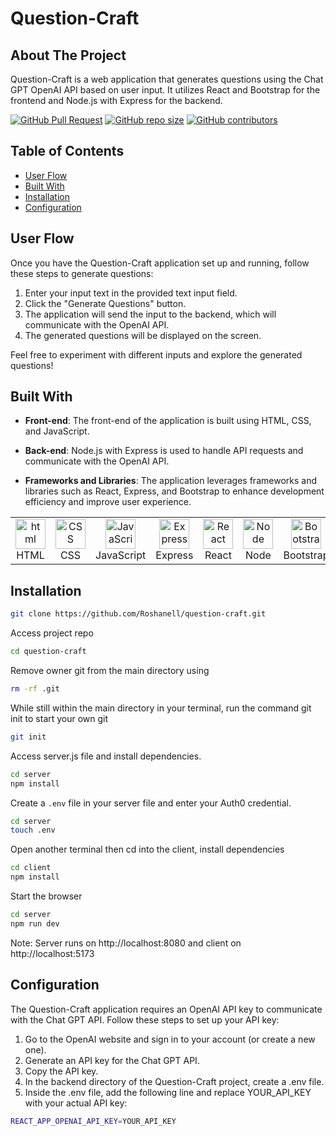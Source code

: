 #  Question-Craft

## About The Project

Question-Craft is a web application that generates questions using the Chat GPT OpenAI API based on user input. It utilizes React and Bootstrap for the frontend and Node.js with Express for the backend.

[![GitHub Pull Request](https://img.shields.io/github/issues-pr-closed/Roshanell/question-craft)](https://github.com/Roshanell/question-craft/pulls)
[![GitHub repo size](https://img.shields.io/github/repo-size/Roshanell/question-craft)](https://github.com/Roshanell/question-craft/)
[![GitHub contributors](https://img.shields.io/github/contributors/Roshanell/question-craft)](https://github.com/Roshanell/question-craft/)

## Table of Contents

- [User Flow](#User-Flow)
- [Built With](#Built-With)
- [Installation](#installation)
- [Configuration](#configuration)

## User Flow

Once you have the Question-Craft application set up and running, follow these steps to generate questions:

1. Enter your input text in the provided text input field.
2. Click the "Generate Questions" button.
3. The application will send the input to the backend, which will communicate with the OpenAI API.
4. The generated questions will be displayed on the screen.

Feel free to experiment with different inputs and explore the generated questions!


## Built With 

- **Front-end**: The front-end of the application is built using HTML, CSS, and JavaScript.

- **Back-end**: Node.js with Express is used to handle API requests and communicate with the OpenAI API.

- **Frameworks and Libraries**: The application leverages frameworks and libraries such as React, Express, and Bootstrap to enhance development efficiency and improve user experience.

<table align="center">
  <tr>
    <td align="center" width="96">
        <img src="https://user-images.githubusercontent.com/74997368/168923681-ece848fc-5700-430b-957f-e8de784e9847.png" width="48" height="48" alt="html" />
      <br>HTML
    </td>
    <td align="center" width="96">
        <img src="https://user-images.githubusercontent.com/74997368/168924521-589f95da-069a-496a-bcc1-ee6dd132ff12.png" width="48" height="48" alt="CSS" />
      <br>CSS
    </td>
    <td align="center" width="96">
        <img src="https://user-images.githubusercontent.com/74997368/168977094-6a5073a2-2f48-4f5a-ae0e-ed1421a678c6.png" width="48" height="48" alt="JavaScript" />
      <br>JavaScript
    </td>
    <td align="center" width="96">
        <img src="https://user-images.githubusercontent.com/74997368/168978951-5ac2af5e-c911-4e59-b493-683071cf1860.png" width="48" height="48" alt="Express" />
      <br>Express
    </td>
    <td align="center" width="96">
        <img src="https://user-images.githubusercontent.com/74997368/168979311-4a486cad-32c8-46f4-a5da-912fdc51b2d6.png" width="48" height="48" alt="React" />
      <br>React
    </td>
    <td align="center" width="96">
        <img src="https://user-images.githubusercontent.com/74997368/168979848-733f7090-0f78-401a-9ceb-4267231abef7.png" width="48" height="48" alt="Node" />
      <br>Node
    </td>
    <td align="center" width="96">
        <img src="https://user-images.githubusercontent.com/74997368/168980647-1690f9de-bf0e-4318-93cb-1b2ba3701ded.png" width="48" height="48" alt="Bootstrap" />
      <br>Bootstrap
    </td>
  
</table>


## Installation

```bash
git clone https://github.com/Roshanell/question-craft.git
```
Access project repo

```bash
cd question-craft
```
Remove owner git from the main directory using

```bash
rm -rf .git
```

While still within the main directory in your terminal, run the command git init to start your own git 

```bash
git init
```

Access server.js file and install dependencies.

```bash
cd server
npm install
```
Create a `.env` file in your server file and enter your Auth0 credential.

```bash
cd server
touch .env
```

Open another terminal then cd into the client, install dependencies

```bash
cd client
npm install
```

Start the browser

```bash
cd server
npm run dev
```
Note:
Server runs on http://localhost:8080 and client on http://localhost:5173 


## Configuration

The Question-Craft application requires an OpenAI API key to communicate with the Chat GPT API. 
Follow these steps to set up your API key:

1. Go to the OpenAI website and sign in to your account (or create a new one).
2. Generate an API key for the Chat GPT API.
3. Copy the API key.
4. In the backend directory of the Question-Craft project, create a .env file.
5. Inside the .env file, add the following line and replace YOUR_API_KEY with your actual API key:

```bash
REACT_APP_OPENAI_API_KEY=YOUR_API_KEY
```


